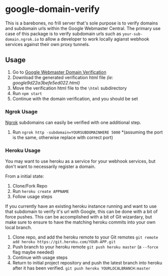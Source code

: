 # google-domain-verify

This is a barebones, no frill server that's sole purpose is to verify domains and subdomain urls within the Google Webmaster Central. The primary use case of this package is to verify subdomain urls such as `your-sub-domain.ngrok.io` to allow a developer to work locally agianst webhook services against their own proxy tunnels.

## Usage
1. Go to [Google Webmaster Domain Verification](https://www.google.com/webmasters/verification/home?hl=en&authuser=1)
2. Download the generated verification html file *(ie: google9d22a3befe5ed022.html)*
3. Move the verification html file to the `\html` subdirectory
4. Run `npm start`
5. Continue with the domain verification, and you should be set

### Ngrok Usage
[Ngrok](http://ngrok.io) subdomains can easily be verified with one additional step.
1. Run `ngrok http -subdomain=YOURSUBDOMAINHERE 5000` *(assuming the port is the same, otherwise replace with correct port)

### Heroku Usage
You may want to use heroku as a service for your webhook services, but don't want to necessarily register a domain.

From a initial state:
1. Clone/Fork Repo
2. Run `heroku create APPNAME`
3. Follow usage steps

If you currently have an existing heroku instance running and want to use that subdomain to verify it's url with Google, this can be done with a bit of force pushes. This can be accomplished with a bit of Git wizardary, but make sure to ensure to have the matching heroku commits into your own local branch.
1. Clone repo, and add the heroku remote to your Git remotes
    `git remote add heroku https://git.heroku.com/YOUR-APP.git`
2. Push branch to your heroku remote
    `git push heroku master`  (a `--force` flag maybe needed)
3. Continue with usage steps
4. Return to initial project repository and push the latest branch into heroku after it has been verified.
    `git push heroku YOURLOCALBRANCH:master`

